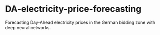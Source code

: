 # DA-electricity-price-forecasting
Forecasting Day-Ahead electricity prices in the German bidding zone with deep neural networks.
